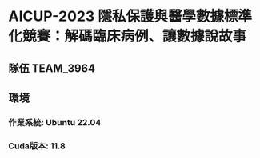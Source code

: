 # AICUP-2023 隱私保護與醫學數據標準化競賽：解碼臨床病例、讓數據說故事
## 隊伍 TEAM_3964

## 環境
### 作業系統: Ubuntu 22.04
### Cuda版本: 11.8

